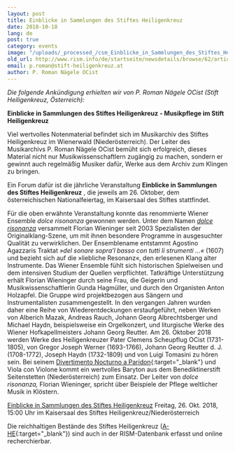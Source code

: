 ```yaml
---
layout: post
title: Einblicke in Sammlungen des Stiftes Heiligenkreuz
date: 2018-10-18
lang: de
post: true
category: events
image: "/uploads/_processed_/csm_Einblicke_in_Sammlungen_des_Stiftes_Heiligenkreuz_Illusion_2d2ffe6052.jpg"
old_url: http://www.rism.info/de/startseite/newsdetails/browse/62/article/64/insights-into-the-collections-of-the-heiligenkreuz-monastery-austria.html
email: p.roman@stift-heiligenkreuz.at
author: P. Roman Nägele OCist
---
```



_Die folgende Ankündigung erhielten wir von P. Roman Nägele OCist (Stift Heiligenkreuz, Österreich):_

**Einblicke in Sammlungen des Stiftes Heiligenkreuz**  **- Musikpflege im Stift Heiligenkreuz**

Viel wertvolles Notenmaterial befindet sich im Musikarchiv des Stiftes Heiligenkreuz im Wienerwald (Niederösterreich). Der Leiter des Musikarchivs P. Roman Nägele OCist bemüht sich erfolgreich, dieses Material nicht nur Musikwissenschaftlern zugängig zu machen, sondern er gewinnt auch regelmäßig Musiker dafür, Werke aus dem Archiv zum Klingen zu bringen.

Ein Forum dafür ist die jährliche Veranstaltung **Einblicke in Sammlungen des Stiftes Heiligenkreuz** , die jeweils am 26. Oktober, dem österreichischen Nationalfeiertag, im Kaisersaal des Stiftes stattfindet.

Für die oben erwähnte Veranstaltung konnte das renommierte Wiener Ensemble _dolce risonanza_ gewonnen werden. Unter dem Namen [_dolce risonanza_](https://www.dolcerisonanza.at/ensemble/) versammelt Florian Wieninger seit 2003 Spezialisten der Originalklang-Szene, um mit ihnen besondere Programme in ausgesuchter Qualität zu verwirklichen. Der Ensemblename entstammt Agostino Agazzaris Traktat _»del sonare sopra’l basso con tutti li strumenti …«_ (1607) und bezieht sich auf die »liebliche Resonanz«, den erlesenen Klang alter Instrumente. Das Wiener Ensemble fühlt sich historischen Spielweisen und dem intensiven Studium der Quellen verpflichtet. Tatkräftige Unterstützung erhält Florian Wieninger durch seine Frau, die Geigerin und Musikwissenschaftlerin Gunda Hagmüller, und durch den Organisten Anton Holzapfel. Die Gruppe wird projektbezogen aus Sängern und Instrumentalisten zusammengestellt. In den vergangen Jahren wurden daher eine Reihe von Wiederentdeckungen erstaufgeführt, neben Werken von Alberich Mazak, Andreas Rauch, Johann Georg Albrechtsberger und Michael Haydn, beispielsweise ein Orgelkonzert, und liturgische Werke des Wiener Hofkapellmeisters Johann Georg Reutter. Am 26. Oktober 2018 werden Werke des Heiligenkreuzer Pater Clemens Scheupflug OCist (1731-1805), von Gregor Joseph Werner (1693-1766), Johann Georg Reutter d. J. (1708-1772), Joseph Haydn (1732-1809) und von Luigi Tomasini zu hören sein. Bei seinem [Divertimento Nocturno a Paridon](https://opac.rism.info/search?id=600090616&View=rism){:target="_blank"} und Viola con Violone kommt ein wertvolles Baryton aus dem Benediktinerstift Seitenstetten (Niederösterreich) zum Einsatz. Der Leiter von _dolce risonanza,_ Florian Wieninger, spricht über Beispiele der Pflege weltlicher Musik in Klöstern.

[Einblicke in Sammlungen des Stiftes Heiligenkreuz](/fileadmin/content/news/Einblicke_in_Sammlungen_-_Einladung.pdf "Initiates file download")
Freitag, 26. Okt. 2018, 15:00 Uhr im Kaisersaal des Stiftes Heiligenkreuz/Niederösterreich



Die reichhaltigen Bestände des Stiftes Heiligenkreuz ([A-HE](https://opac.rism.info/search?View=rism&siglum=A-HE){:target="_blank"}) sind auch in der RISM-Datenbank erfasst und online recherchierbar.





<script type="text/javascript">var switchTo5x=true;</script><script type="text/javascript" src="http://w.sharethis.com/button/buttons.js"></script><script type="text/javascript">stLight.options({publisher: "9b601438-1ce1-49d8-bfd7-9cff5df54c17", doNotHash: false, doNotCopy: false, hashAddressBar: false});</script>
